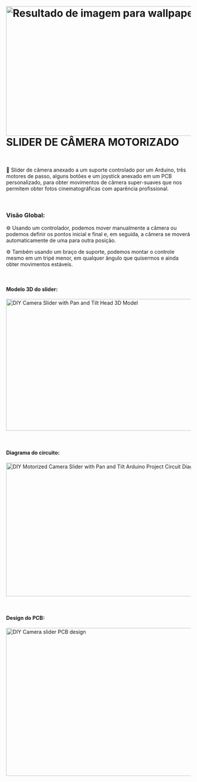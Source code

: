 <h1><img src="http://www.commercialbldrs.com/wp-content/uploads/2018/03/20170828_131323-1200x480.jpg" alt="Resultado de imagem para wallpaper cinema 1200x480" width="883" height="353" /><strong>SLIDER DE C&Acirc;MERA MOTORIZADO</strong></h1>
<p>&nbsp;</p>
<p>🎥 Slider de c&acirc;mera anexado a um suporte controlado por um Arduino, tr&ecirc;s motores de passo, alguns bot&otilde;es e um joystick anexado em um PCB personalizado, para obter&nbsp;movimentos de c&acirc;mera super-suaves que nos permitem obter fotos cinematogr&aacute;ficas com apar&ecirc;ncia profissional.</p>
<p>&nbsp;</p>
<h3>Vis&atilde;o Global:</h3>
<p>⚙ Usando um controlador, podemos mover manualmente a c&acirc;mera ou podemos definir os pontos inicial e final e, em seguida, a c&acirc;mera se mover&aacute; automaticamente de uma para outra posi&ccedil;&atilde;o.</p>
<p>⚙ Tamb&eacute;m usando um bra&ccedil;o de suporte, podemos montar o controle mesmo em um trip&eacute; menor, em qualquer &acirc;ngulo que quisermos e ainda obter movimentos est&aacute;veis.</p>
<p>&nbsp;</p>
<h4>Modelo 3D do slider:</h4>
<p><img src="https://howtomechatronics.com/wp-content/uploads/2018/06/DIY-Camera-Slider-with-Pan-and-Tilt-Head-3D-Model.jpg" alt="DIY Camera Slider with Pan and Tilt Head 3D Model" width="623" height="359" /></p>
<p>&nbsp;</p>
<h4>Diagrama do circuito:</h4>
<p><img src="https://howtomechatronics.com/wp-content/uploads/2018/06/DIY-Motorized-Camera-Slider-with-Pan-and-Tilt-Arduino-Project-Circuit-Diagram-1024x591.png" alt="DIY Motorized Camera Slider with Pan and Tilt Arduino Project Circuit Diagram" width="630" height="364" /></p>
<p>&nbsp;</p>
<h4>Design do PCB:</h4>
<p><img src="https://howtomechatronics.com/wp-content/uploads/2018/06/DIY-Camera-slider-PCB-design-1024x659.png" alt="DIY Camera slider PCB design" width="626" height="403" /></p>
